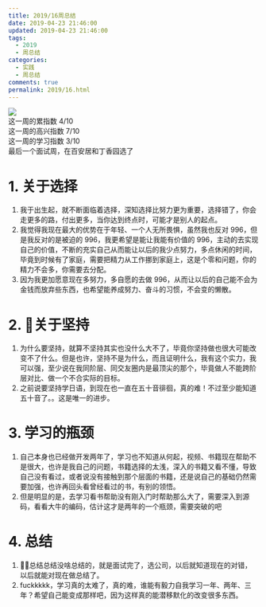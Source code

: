```yaml
---
title: 2019/16周总结
date: 2019-04-23 21:46:00
updated: 2019-04-23 21:46:00
tags:
  - 2019
  - 周总结
categories: 
  - 实践
  - 周总结
comments: true
permalink: 2019/16.html  
---
```


![][0]  
这一周的累指数 4/10  
这一周的高兴指数 7/10   
这一周的学习指数 3/10  
最后一个面试周，在百安居和丁香园选了

<!--more-->

# 1. 关于选择

1. 我于出生起，就不断面临着选择，深知选择比努力更为重要，选择错了，你会走更多的路，付出更多，当你达到终点时，可能才是别人的起点。 
2. 我觉得我现在最大的优势在于年轻、一个人无所畏惧，虽然我也反对 996，但是我反对的是被迫的 996，我更希望是能让我能有价值的 996，主动的去实现自己的价值，不断的充实自己从而能让以后的我少点努力，多点休闲的时间，毕竟到时候有了家庭，需要把精力从工作挪到家庭上，这是个零和问题，你的精力不会多，你需要去分配。  
3. 因为我更加愿意现在多努力，多自愿的去做 996，从而让以后的自己能不会为金钱而放弃些东西，也希望能养成努力、奋斗的习惯，不会变的懒散。 

# 2. 关于坚持

1. 为什么要坚持，就算不坚持其实也没什么大不了，毕竟你坚持做也很大可能改变不了什么。但是也许，坚持不是为什么，而且证明什么，我有这个实力，我可以强，至少说在我同阶层、同交友圈内是最顶尖的那个，毕竟做人不能跨阶层对比、做一个不合实际的目标。
2. 之前说要坚持学日语，到现在也一直在五十音徘徊，真的难！不过至少能知道五十音了。。这是唯一的进步。

# 3. 学习的瓶颈

1. 自己本身也已经做开发两年了，学习也不知道从何起，视频、书籍现在帮助不是很大，也许是我自己的问题，书籍选择的太浅，深入的书籍又看不懂，导致自己没有看过，或者说没有接触到那个层面的书籍，还是说自己的基础仍然需要加强，也许再回头看曾经看过的书，有别的领悟。
2. 但是明显的是，去学习看书帮助没有刚入门时帮助那么大了，需要深入到源码，看看大牛的编码，估计这才是两年的一个瓶颈，需要突破的吧

# 4. 总结

1. 总结总结没啥总结的，就是面试完了，选公司，以后就知道现在的对错，以后就能对现在做总结了。
2. fuckkkkk，学习真的太难了，真的难，谁能有毅力自我学习一年、两年、三年？希望自己能变成那样吧，因为这样真的能潜移默化的改变很多东西。  

[0]: https://leran2deeplearnjavawebtech.oss-cn-beijing.aliyuncs.com/background/2019-04-21%E5%94%AF%E6%9E%9C%E7%B2%92.jpg